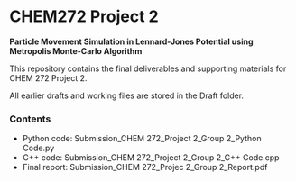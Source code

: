 # CHEM272 Project 2
**Particle Movement Simulation in Lennard-Jones Potential using Metropolis Monte-Carlo Algorithm**

This repository contains the final deliverables and supporting materials for CHEM 272 Project 2.

All earlier drafts and working files are stored in the Draft folder.

### Contents
  - Python code: Submission_CHEM 272_Project 2_Group 2_Python Code.py
  - C++ code: Submission_CHEM 272_Project 2_Group 2_C++ Code.cpp
  - Final report: Submission_CHEM 272_Projec 2_Group 2_Report.pdf
